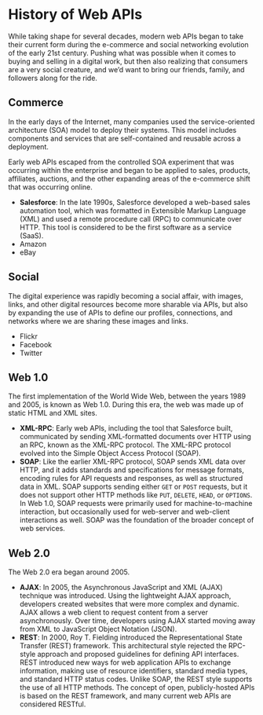 # History of Web APIs
While taking shape for several decades, modern web APIs began to take their current form during the e-commerce and social networking evolution of the early 21st century. Pushing what was possible when it comes to buying and selling in a digital work, but then also realizing that consumers are a very social creature, and we’d want to bring our friends, family, and followers along for the ride.

## Commerce

In the early days of the Internet, many companies used the service-oriented architecture (SOA) model to deploy their systems.
This model includes components and services that are self-contained and reusable across a deployment.

Early web APIs escaped from the controlled SOA experiment that was occurring within the enterprise and began to be applied to sales, products, affiliates, auctions, and the other expanding areas of the e-commerce shift that was occurring online.

- **Salesforce**: In the late 1990s, Salesforce developed a web-based sales automation tool, which was formatted in Extensible Markup Language (XML) and used a remote procedure call (RPC) to communicate over HTTP. This tool is considered to be the first software as a service (SaaS).
- Amazon
- eBay

## Social
The digital experience was rapidly becoming a social affair, with images, links, and other digital resources become more sharable via APIs, but also by expanding the use of APIs to define our profiles, connections, and networks where we are sharing these images and links.

- Flickr
- Facebook
- Twitter

## Web 1.0

The first implementation of the World Wide Web, between the years 1989 and 2005, is known as Web 1.0.
During this era, the web was made up of static HTML and XML sites.

- **XML-RPC**: Early web APIs, including the tool that Salesforce built, communicated by sending XML-formatted documents over HTTP using an RPC, known as the XML-RPC protocol.
The XML-RPC protocol evolved into the Simple Object Access Protocol (SOAP).
- **SOAP**: Like the earlier XML-RPC protocol, SOAP sends XML data over HTTP, and it adds standards and specifications for message formats, encoding rules for API requests and responses, as well as structured data in XML.
SOAP supports sending either `GET` or `POST` requests, but it does not support other HTTP methods like `PUT`, `DELETE`, `HEAD`, or `OPTIONS`.
In Web 1.0, SOAP requests were primarily used for machine-to-machine interaction, but occasionally used for web-server and web-client interactions as well.
SOAP was the foundation of the broader concept of web services.

## Web 2.0

The Web 2.0 era began around 2005.

- **AJAX**: In 2005, the Asynchronous JavaScript and XML (AJAX) technique was introduced. Using the lightweight AJAX approach, developers created websites that were more complex and dynamic. AJAX allows a web client to request content from a server asynchronously. Over time, developers using AJAX started moving away from XML to JavaScript Object Notation (JSON).
- **REST**: In 2000, Roy T. Fielding introduced the Representational State Transfer (REST) framework. This architectural style rejected the RPC-style approach and proposed guidelines for defining API interfaces. REST introduced new ways for web application APIs to exchange information, making use of resource identifiers, standard media types, and standard HTTP status codes. Unlike SOAP, the REST style supports the use of all HTTP methods. The concept of open, publicly-hosted APIs is based on the REST framework, and many current web APIs are considered RESTful.

